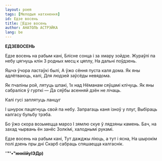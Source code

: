 ```yaml
---
layout: poem
tags: [Мелодыя натхнення]
id: Едзе восень
title: 🚧Едзе восень
author: АНАТОЛЬ АСТРЭЙКА
lang: be
---
```



 
**ЕДЗЕВОСЕНЬ**

Едзе восень на рабым кані, Блісне сонца і за хмару зойдзе. Жураўлі па небу цягнуць клін 3 родных месц к цяплу, На дальні поўдзень.

Яшчэ ўчора ластаўкі былі, А ўжо сёння пуста каля дома. Як яны адлётваюць, калі, Для людзей заўсёды невядома.

Як пчаліны рой, лятуць шпакі, 1х над Нёманам сяўцамі клічуць. Як яны сабраліся ў гурткі — Да сяўбы асенняй дзён не лічаць.

Калі гусі заплятуць ланцуг

I шнурок пацягнуць свой па небу. Запрагаць каня ізноў у плуг, Выбіраць калгасу бульбу трэба.

Бо ўжо скора возьмецца мароз I зямлю скуе ў лядзяны камень. Бач, на захад чырвань ён занёс Золкімі, халоднымі рукамі.

Едзе восень на рабым кані, Тут дажджы ліюць, а тут і ясна, На шырокім полі дзень пры дні Скарб сабраць спяшаецца калгаснік.

’’**"'•"ннніійуІЭДр)**

  
